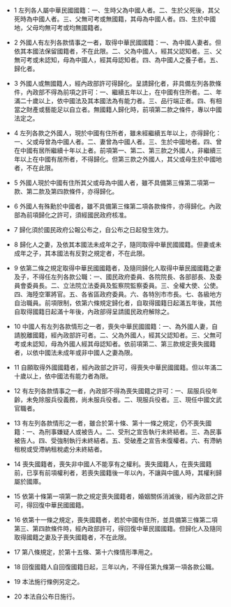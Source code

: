 * 1 左列各人屬中華民國國籍：一、生時父為中國人者。二、生於父死後，其父死時為中國人者。三、父無可考或無國籍，其母為中國人者。四、生於中國地，父母均無可考或均無國籍者。

* 2 外國人有左列各款情事之一者，取得中華民國國籍：一、為中國人妻者。但依其本國法保留國籍者，不在此限。二、父為中國人，經其父認知者。三、父無可考或未認知，母為中國人，經其母認知者。四、為中國人之養子者。五、歸化者。

* 3 外國人或無國籍人，經內政部許可得歸化。呈請歸化者，非具備左列各款條件，內政部不得為前項之許可：一、繼續五年以上，在中國有住所者。二、年滿二十歲以上，依中國法及其本國法為有能力者。三、品行端正者。四、有相當之財產或藝能足以自立者。無國籍人歸化時，前項第二款之條件，專以中國法定之。

* 4 左列各款之外國人，現於中國有住所者，雖未經繼續五年以上，亦得歸化：一、父或母曾為中國人者。二、妻曾為中國人者。三、生於中國地者。四、曾在中國有居所繼續十年以上者。前項第一、第二、第三款之外國人，非繼續三年以上在中國有居所者，不得歸化。但第三款之外國人，其父或母生於中國地者，不在此限。

* 5 外國人現於中國有住所其父或母為中國人者，雖不具備第三條第二項第一款、第二款及第四款條件，亦得歸化。

* 6 外國人有殊勳於中國者，雖不具備第三條第二項各款條件，亦得歸化。內政部為前項歸化之許可，須經國民政府核准。

* 7 歸化須於國民政府公報公布之，自公布之日起發生效力。

* 8 歸化人之妻，及依其本國法未成年之子，隨同取得中華民國國籍。但妻或未成年之子，其本國法有反對之規定者，不在此限。

* 9 依第二條之規定取得中華民國國籍者，及隨同歸化人取得中華民國國籍之妻及子，不得任左列各款公職：一、國民政府委員、各院院長、各部部長、及委員會委員長。二、立法院立法委員及監察院監察委員。三、全權大使、公使。四、海陸空軍將官。五、各省區政府委員。六、各特別市市長。七、各級地方自治職員。前項限制，依第六條規定歸化者，自取得國籍日起滿五年後，其他自取得國籍日起滿十年後，內政部得呈請國民政府解除之。

* 10 中國人有左列各款情形之一者，喪失中華民國國籍：一、為外國人妻，自請脫離國籍，經內政部許可者。二、父為外國人，經其父認知者。三、父無可考或未認知，母為外國人經其母認知者。依前項第二、第三款規定喪失國籍者，以依中國法未成年或非中國人之妻為限。

* 11 自願取得外國國籍者，經內政部之許可，得喪失中華民國國籍。但以年滿二十歲以上，依中國法有能力者為限。

* 12 有左列各款情事之一者，內政部不得為喪失國籍之許可：一、屆服兵役年齡，未免除服兵役義務，尚未服兵役者。二、現服兵役者。三、現任中國文武官職者。

* 13 有左列各款情形之一者，雖合於第十條、第十一條之規定，仍不喪失國籍：一、為刑事嫌疑人或被告人。二、受刑之宣告執行未終結者。三、為民事被告人。四、受強制執行未終結者。五、受破產之宣告未復權者。六、有滯納租稅或受滯納租稅處分未終結者。

* 14 喪失國籍者，喪失非中國人不能享有之權利。喪失國籍人，在喪失國籍前，已享有前項權利者，若喪失國籍後一年以內，不讓與中國人時，其權利歸屬於國庫。

* 15 依第十條第一項第一款之規定喪失國籍者，婚姻關係消滅後，經內政部之許可，得回復中華民國國籍。

* 16 依第十一條之規定，喪失國籍者，若於中國有住所，並具備第三條第二項第三、第四款條件時，經內政部許可，得回復中華民國國籍。但歸化人及隨同取得國籍之妻及子喪失國籍者，不在此限。

* 17 第八條規定，於第十五條、第十六條情形準用之。

* 18 回復國籍人自回復國籍日起，三年以內，不得任第九條第一項各款公職。

* 19 本法施行條例另定之。

* 20 本法自公布日施行。

